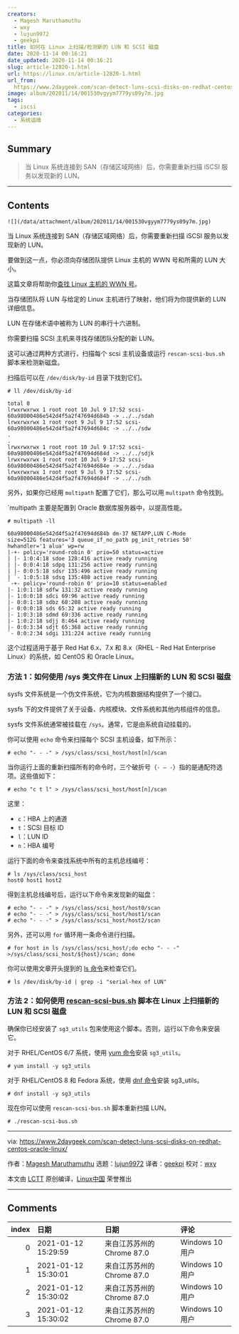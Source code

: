 ```yaml
---
creators:
  - Magesh Maruthamuthu
  - wxy
  - lujun9972
  - geekpi
title: 如何在 Linux 上扫描/检测新的 LUN 和 SCSI 磁盘
date: 2020-11-14 00:16:21
date_updated: 2020-11-14 00:16:21
slug: article-12820-1.html
url: https://linux.cn/article-12820-1.html
url_from: 
  https://www.2daygeek.com/scan-detect-luns-scsi-disks-on-redhat-centos-oracle-linux/
image: album/202011/14/001530vgyym7779ys09y7m.jpg
tags:
  - iscsi
categories:
  - 系统运维
---
```


## Summary

> 当 Linux 系统连接到 SAN（存储区域网络）后，你需要重新扫描 iSCSI 服务以发现新的 LUN。

***

<!-- more -->

## Contents

`![](/data/attachment/album/202011/14/001530vgyym7779ys09y7m.jpg)`

当 Linux 系统连接到 SAN（存储区域网络）后，你需要重新扫描 iSCSI 服务以发现新的 LUN。

要做到这一点，你必须向存储团队提供 Linux 主机的 WWN 号和所需的 LUN 大小。

这篇文章将帮助你[查找 Linux 主机的 WWN 号](https://www.2daygeek.com/how-to-find-wwn-wwnn-wwpn-number-of-hba-card-in-linux/)。

当存储团队将 LUN 与给定的 Linux 主机进行了映射，他们将为你提供新的 LUN 详细信息。

LUN 在存储术语中被称为 LUN 的串行十六进制。

你需要扫描 SCSI 主机来寻找存储团队分配的新 LUN。

这可以通过两种方式进行，扫描每个 scsi 主机设备或运行 `rescan-scsi-bus.sh` 脚本来检测新磁盘。

扫描后可以在 `/dev/disk/by-id` 目录下找到它们。

```shell
# ll /dev/disk/by-id

total 0
lrwxrwxrwx 1 root root 10 Jul 9 17:52 scsi-60a98000486e542d4f5a2f47694d684b -> ../../sdah
lrwxrwxrwx 1 root root 9 Jul 9 17:52 scsi-60a98000486e542d4f5a2f47694d684c -> ../../sdw
.
.
lrwxrwxrwx 1 root root 10 Jul 9 17:52 scsi-60a98000486e542d4f5a2f47694d684d -> ../../sdjk
lrwxrwxrwx 1 root root 10 Jul 9 17:52 scsi-60a98000486e542d4f5a2f47694d684e -> ../../sdaa
lrwxrwxrwx 1 root root 9 Jul 9 17:52 scsi-60a98000486e542d4f5a2f47694d684f -> ../../sdh
```

另外，如果你已经用 `multipath` 配置了它们，那么可以用 `multipath` 命令找到。

`multipath 主要是配置到 Oracle 数据库服务器中，以提高性能。

```shell
# multipath -ll

60a98000486e542d4f5a2f47694d684b dm-37 NETAPP,LUN C-Mode
size=512G features='3 queue_if_no_path pg_init_retries 50' hwhandler='1 alua' wp=rw
|-+- policy='round-robin 0' prio=50 status=active
| |- 1:0:4:18 sdoe 128:416 active ready running
| |- 0:0:4:18 sdpq 131:256 active ready running
| |- 0:0:5:18 sdsr 135:496 active ready running
| `- 1:0:5:18 sdsq 135:480 active ready running
`-+- policy='round-robin 0' prio=10 status=enabled
|- 1:0:1:18 sdfw 131:32 active ready running
|- 1:0:0:18 sdci 69:96 active ready running
|- 0:0:1:18 sdbz 68:208 active ready running
|- 0:0:0:18 sds 65:32 active ready running
|- 1:0:3:18 sdmd 69:336 active ready running
|- 1:0:2:18 sdjj 8:464 active ready running
|- 0:0:3:34 sdjt 65:368 active ready running
`- 0:0:2:34 sdgi 131:224 active ready running
```

这个过程适用于基于 Red Hat 6.x、7.x 和 8.x（RHEL - Red Hat Enterprise Linux）的系统，如 CentOS 和 Oracle Linux。

### 方法 1：如何使用 /sys 类文件在 Linux 上扫描新的 LUN 和 SCSI 磁盘

sysfs 文件系统是一个伪文件系统，它为内核数据结构提供了一个接口。

sysfs 下的文件提供了关于设备、内核模块、文件系统和其他内核组件的信息。

sysfs 文件系统通常被挂载在 `/sys`。通常，它是由系统自动挂载的。

你可以使用 `echo` 命令来扫描每个 SCSI 主机设备，如下所示：

```shell
# echo "- - -" > /sys/class/scsi_host/host[n]/scan
```

当你运行上面的重新扫描所有的命令时，三个破折号（`- – -`）指的是通配符选项。这些值如下：

```shell
# echo "c t l" > /sys/class/scsi_host/host[n]/scan
```

这里：

* `c`：HBA 上的通道
* `t`：SCSI 目标 ID
* `l`：LUN ID
* `n`：HBA 编号

运行下面的命令来查找系统中所有的主机总线编号：

```shell
# ls /sys/class/scsi_host
host0 host1 host2
```

得到主机总线编号后，运行以下命令来发现新的磁盘：

```shell
# echo "- - -" > /sys/class/scsi_host/host0/scan
# echo "- - -" > /sys/class/scsi_host/host1/scan
# echo "- - -" > /sys/class/scsi_host/host2/scan
```

另外，还可以用 `for` 循环用一条命令进行扫描。

```shell
# for host in ls /sys/class/scsi_host/;do echo "- - -" >/sys/class/scsi_host/${host}/scan; done
```

你可以使用文章开头提到的 [ls 命令](https://www.2daygeek.com/linux-unix-ls-command-display-directory-contents/)来检查它们。

```shell
# ls /dev/disk/by-id | grep -i "serial-hex of LUN"
```

### 方法 2：如何使用 [rescan-scsi-bus.sh](http://rescan-scsi-bus.sh) 脚本在 Linux 上扫描新的 LUN 和 SCSI 磁盘

确保你已经安装了 `sg3_utils` 包来使用这个脚本。否则，运行以下命令来安装它。

对于 RHEL/CentOS 6/7 系统，使用 [yum 命令](https://www.2daygeek.com/linux-yum-command-examples-manage-packages-rhel-centos-systems/)安装 `sg3_utils`。

```shell
# yum install -y sg3_utils
```

对于 RHEL/CentOS 8 和 Fedora 系统，使用 [dnf 命令](https://www.2daygeek.com/linux-dnf-command-examples-manage-packages-fedora-centos-rhel-systems/)安装 sg3\_utils。

```shell
# dnf install -y sg3_utils
```

现在你可以使用 `rescan-scsi-bus.sh` 脚本重新扫描 LUN。

```shell
# ./rescan-scsi-bus.sh
```

---

via: <https://www.2daygeek.com/scan-detect-luns-scsi-disks-on-redhat-centos-oracle-linux/>

作者：[Magesh Maruthamuthu](https://www.2daygeek.com/author/magesh/) 选题：[lujun9972](https://github.com/lujun9972) 译者：[geekpi](https://github.com/geekpi) 校对：[wxy](https://github.com/wxy)

本文由 [LCTT](https://github.com/LCTT/TranslateProject) 原创编译，[Linux中国](https://linux.cn/) 荣誉推出

***

## Comments

|   index | 日期                | 日期                                       | 评论   |
|--------:|:--------------------|:-------------------------------------------|:-------|
|       0 | 2021-01-12 15:29:59 | 来自江苏苏州的 Chrome 87.0|Windows 10 用户 | 加油   |
|       1 | 2021-01-12 15:30:01 | 来自江苏苏州的 Chrome 87.0|Windows 10 用户 | 加油   |
|       2 | 2021-01-12 15:30:02 | 来自江苏苏州的 Chrome 87.0|Windows 10 用户 | 加油   |
|       3 | 2021-01-12 15:30:02 | 来自江苏苏州的 Chrome 87.0|Windows 10 用户 | 加油   |
